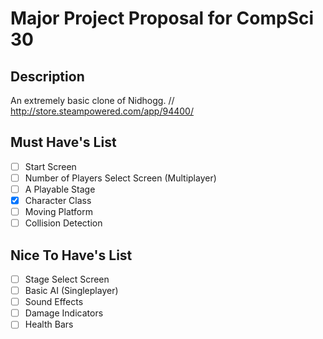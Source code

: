 # Major Project Proposal for CompSci 30

## Description
An extremely basic clone of Nidhogg. // 
http://store.steampowered.com/app/94400/ 

## Must Have's List
- [ ] Start Screen
- [ ] Number of Players Select Screen (Multiplayer)
- [ ] A Playable Stage
- [x] Character Class
- [ ] Moving Platform
- [ ] Collision Detection

## Nice To Have's List
- [ ] Stage Select Screen
- [ ] Basic AI (Singleplayer)
- [ ] Sound Effects
- [ ] Damage Indicators
- [ ] Health Bars
